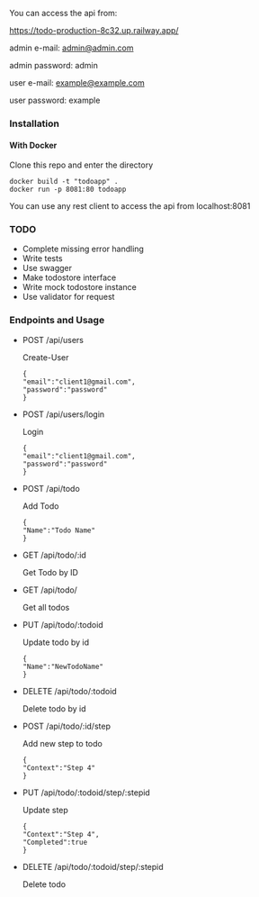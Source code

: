 You can access the api from:

https://todo-production-8c32.up.railway.app/

admin e-mail: admin@admin.com

admin password: admin

user e-mail: example@example.com

user password: example

### Installation 
#### With Docker
Clone this repo and enter the directory

``` 
docker build -t "todoapp" .
docker run -p 8081:80 todoapp
``` 

You can use any rest client to access the api from localhost:8081

### TODO
- Complete missing error handling
- Write tests
- Use swagger
- Make todostore interface
- Write mock todostore instance
- Use validator for request


### Endpoints and Usage
           
- POST   /api/users           
    
    Create-User
    ``` 
    {
	"email":"client1@gmail.com",
	"password":"password"
    }
    ``` 
- POST   /api/users/login
    
    Login
    ``` 
    {
	"email":"client1@gmail.com",
	"password":"password"
    }
    ```
- POST   /api/todo

    Add Todo
    ``` 
    {
	"Name":"Todo Name"
    }
    ```
- GET    /api/todo/:id        
    
    Get Todo by ID

- GET    /api/todo/

    Get all todos

- PUT    /api/todo/:todoid    

    Update todo by id
    ``` 
    {
	"Name":"NewTodoName"
    }
    ```
- DELETE /api/todo/:todoid    
    
    Delete todo by id

- POST   /api/todo/:id/step   
    
    Add new step to todo
    ``` 
    {
	"Context":"Step 4"
    }
    ```
- PUT    /api/todo/:todoid/step/:stepid 
    
    Update step
    ``` 
    {
	"Context":"Step 4",
    "Completed":true
    }
    ```
- DELETE /api/todo/:todoid/step/:stepid 
    
    Delete todo 